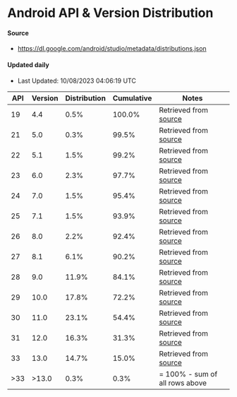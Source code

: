 # Android API & Version Distribution
#### Source
- https://dl.google.com/android/studio/metadata/distributions.json
#### Updated daily
- Last Updated: 10/08/2023 04:06:19 UTC

| API | Version | Distribution | Cumulative | Notes |
| --- | ------- | ------------ | ---------- | ----- |
| 19 | 4.4 | 0.5% | 100.0% | Retrieved from [source](#source) |
| 21 | 5.0 | 0.3% | 99.5% | Retrieved from [source](#source) |
| 22 | 5.1 | 1.5% | 99.2% | Retrieved from [source](#source) |
| 23 | 6.0 | 2.3% | 97.7% | Retrieved from [source](#source) |
| 24 | 7.0 | 1.5% | 95.4% | Retrieved from [source](#source) |
| 25 | 7.1 | 1.5% | 93.9% | Retrieved from [source](#source) |
| 26 | 8.0 | 2.2% | 92.4% | Retrieved from [source](#source) |
| 27 | 8.1 | 6.1% | 90.2% | Retrieved from [source](#source) |
| 28 | 9.0 | 11.9% | 84.1% | Retrieved from [source](#source) |
| 29 | 10.0 | 17.8% | 72.2% | Retrieved from [source](#source) |
| 30 | 11.0 | 23.1% | 54.4% | Retrieved from [source](#source) |
| 31 | 12.0 | 16.3% | 31.3% | Retrieved from [source](#source) |
| 33 | 13.0 | 14.7% | 15.0% | Retrieved from [source](#source) |
| >33 | >13.0 | 0.3% | 0.3% | = 100% - sum of all rows above |